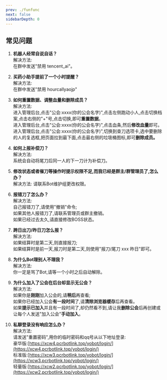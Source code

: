 ```yaml
---
prev: ./funfunc
next: false
sidebarDepth: 0
---
```

## 常见问题
1. **机器人经常自说自话？**  
   解决方法:  
   在群中发送"禁用 tencent_ai"。

2. **买药小助手提前了一个小时提醒？**  
   解决方法:  
   在群中发送"禁用 hourcallyaojp"

3. **如何重置数据、调整血量和删除成员？**  
   解决方法:  
   进入管理后台,点击"公会:xxxx(你的公会名字)",点击左侧跑动小人,点击切换档案,点击右侧的"+"号,点击切换,即可<b>重置数据</b>。   
   进入管理后台,点击"公会:xxxx(你的公会名字)",点击血条,然后<b>修改血量</B>即可。  
   进入管理后台,点击"公会:xxxx(你的公会名字)",切换到查刀选项卡,选中要删除的人的复选框,把页面拉到最下面,点击最右侧的垃圾桶图标,即可<b>删除成员。</b> 

4. **如何上报补偿刀？**  
   解决方法:  
   系统会自动将尾刀后同一人的下一刀计为补偿刀。

5. **修改状态或者催刀等操作时提示权限不足,而我已经是群主/群管理员了,怎么办？**    
   解决方法:
   请联系Bot维护组更改权限。

6. **报错刀了怎么办？**  
   解决方法:  
   自己报错刀了,请使用"撤销"命令;  
   如果其他人报错刀了,请联系管理员或群主撤销。  
   如果已经过去太久,请直接修改BOSS状态。

7. **跨日出刀/昨日刀怎么报？**  
   解决方法:  
   如果结算时是第二天,则直接报刀;  
   如果结算时是前一天,报刀时是第二天,则使用"报刀/尾刀 xxx 昨日"即可。

8. **为什么Bot理别人不理我？**  
   解决方法:  
   你一定是骂了Bot,请等一个小时之后自动解除。

9. **为什么加入了公会在后台却显示无公会？**  
   解决方法:  
   如果你是<B>刚刚</b>加入公会的,请<b>稍后</b>再查看;  
   如果你已经加入公会<b>有一段时间</b>了,请<b>清除浏览器缓存</b>后再查看。  
   如果<b>提示已加入</B>并且有一段时间了,却仍然看不到,请让我<b>删除公会</b>后再创建或让每个人发送"加入公会"<b>手动加入</B>。  

10. **私聊登录没有响应怎么办？**  
    解决方法:  
    请发送"重置密码",用你的临时密码和qq号从以下地址登录:  
    豪华版:[https://xcw4.pcrbotlink.top/yobot/login/](https://xcw4.pcrbotlink.top/yobot/login/)    
    标准版:[https://xcw3.pcrbotlink.top/yobot/login/](https://xcw3.pcrbotlink.top/yobot/login/)   
    轻量版:[https://xcw2.pcrbotlink.top/yobot/login/](https://xcw2.pcrbotlink.top/yobot/login/)   

